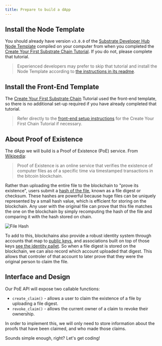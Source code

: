 ```yaml
---
title: Prepare to build a dApp
---
```


## Install the Node Template

You should already have version `v3.0.0` of the
[Substrate Developer Hub Node Template](https://github.com/substrate-developer-hub/substrate-node-template)
compiled on your computer from when you completed the
[Create Your First Substrate Chain Tutorial](../create-your-first-substrate-chain). If you do not,
please complete that tutorial.

> Experienced developers may prefer to skip that tutorial and install the Node Template
> according to
> [the instructions in its readme](https://github.com/substrate-developer-hub/substrate-node-template#getting-started).

## Install the Front-End Template

The [Create Your First Substrate Chain](https://substrate.dev/docs/en/tutorials/create-your-first-substrate-chain/) Tutorial used the front-end template, so there is no
additional set-up required if you have already completed that tutorial.

> Refer directly to the
> [front-end setup instructions](../create-your-first-substrate-chain/setup#install-the-front-end-template)
> for the Create Your First Chain Tutorial if necessary.

## About Proof of Existence

The dApp we will build is a Proof of Existence (PoE) service. From
[Wikipedia](https://en.wikipedia.org/wiki/Proof_of_Existence):

> Proof of Existence is an online service that verifies the existence of computer files as of a
> specific time via timestamped transactions in the bitcoin blockchain.

Rather than uploading the entire file to the blockchain to "prove its existence", users submit a
[hash of the file](https://en.wikipedia.org/wiki/File_verification), known as a file digest or
checksum. These hashes are powerful because huge files can be uniquely represented by a small hash
value, which is efficient for storing on the blockchain. Any user with the original file can prove
that this file matches the one on the blockchain by simply recomputing the hash of the file and
comparing it with the hash stored on chain.

![File Hash](assets/tutorials/build-a-dapp/file-hash.png)

To add to this, blockchains also provide a robust identity system through accounts that map to 
[public keys](https://en.wikipedia.org/wiki/Public-key_cryptography), and associations built on
top of those keys [see the identity pallet](https://github.com/paritytech/substrate/tree/v3.0.0/frame/identity).
So when a file digest is stored on the blockchain, we can also record which account uploaded that digest.
This allows that controler of that account to later prove that they were the original person to claim the file.

## Interface and Design

Our PoE API will expose two callable functions:

- `create_claim()` - allows a user to claim the existence of a file by uploading a file digest.
- `revoke_claim()` - allows the current owner of a claim to revoke their ownership.

In order to implement this, we will only need to store information about the proofs that have been
claimed, and who made those claims.

Sounds simple enough, right? Let's get coding!
